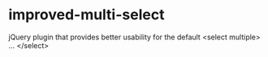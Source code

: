 # improved-multi-select
jQuery plugin that provides better usability for the default &lt;select multiple> ... &lt;/select>
